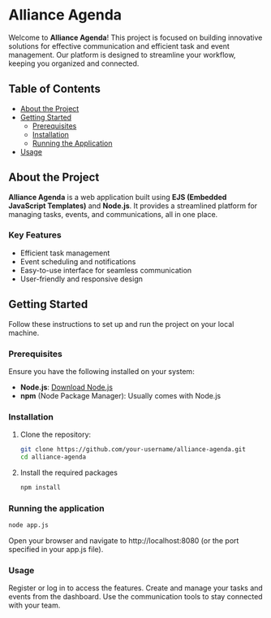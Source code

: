 # Alliance Agenda

Welcome to **Alliance Agenda**! This project is focused on building innovative solutions for effective communication and efficient task and event management. Our platform is designed to streamline your workflow, keeping you organized and connected.

## Table of Contents

- [About the Project](#about-the-project)
- [Getting Started](#getting-started)
  - [Prerequisites](#prerequisites)
  - [Installation](#installation)
  - [Running the Application](#running-the-application)
- [Usage](#usage)


## About the Project

**Alliance Agenda** is a web application built using **EJS (Embedded JavaScript Templates)** and **Node.js**. It provides a streamlined platform for managing tasks, events, and communications, all in one place.

### Key Features

- Efficient task management
- Event scheduling and notifications
- Easy-to-use interface for seamless communication
- User-friendly and responsive design

## Getting Started

Follow these instructions to set up and run the project on your local machine.

### Prerequisites

Ensure you have the following installed on your system:

- **Node.js**: [Download Node.js](https://nodejs.org/)
- **npm** (Node Package Manager): Usually comes with Node.js

### Installation

1. Clone the repository:

   ```bash
   git clone https://github.com/your-username/alliance-agenda.git
   cd alliance-agenda

2. Install the required packages
   ```bash
   npm install


### Running the application
```bash
node app.js
```
Open your browser and navigate to http://localhost:8080 (or the port specified in your app.js file).

### Usage
Register or log in to access the features.
Create and manage your tasks and events from the dashboard.
Use the communication tools to stay connected with your team.
